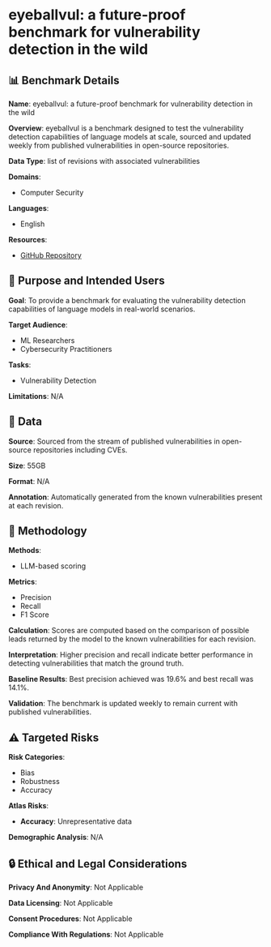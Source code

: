 # eyeballvul: a future-proof benchmark for vulnerability detection in the wild

## 📊 Benchmark Details

**Name**: eyeballvul: a future-proof benchmark for vulnerability detection in the wild

**Overview**: eyeballvul is a benchmark designed to test the vulnerability detection capabilities of language models at scale, sourced and updated weekly from published vulnerabilities in open-source repositories.

**Data Type**: list of revisions with associated vulnerabilities

**Domains**:
- Computer Security

**Languages**:
- English

**Resources**:
- [GitHub Repository](https://github.com/eyeballvul)

## 🎯 Purpose and Intended Users

**Goal**: To provide a benchmark for evaluating the vulnerability detection capabilities of language models in real-world scenarios.

**Target Audience**:
- ML Researchers
- Cybersecurity Practitioners

**Tasks**:
- Vulnerability Detection

**Limitations**: N/A

## 💾 Data

**Source**: Sourced from the stream of published vulnerabilities in open-source repositories including CVEs.

**Size**: 55GB

**Format**: N/A

**Annotation**: Automatically generated from the known vulnerabilities present at each revision.

## 🔬 Methodology

**Methods**:
- LLM-based scoring

**Metrics**:
- Precision
- Recall
- F1 Score

**Calculation**: Scores are computed based on the comparison of possible leads returned by the model to the known vulnerabilities for each revision.

**Interpretation**: Higher precision and recall indicate better performance in detecting vulnerabilities that match the ground truth.

**Baseline Results**: Best precision achieved was 19.6% and best recall was 14.1%.

**Validation**: The benchmark is updated weekly to remain current with published vulnerabilities.

## ⚠️ Targeted Risks

**Risk Categories**:
- Bias
- Robustness
- Accuracy

**Atlas Risks**:
- **Accuracy**: Unrepresentative data

**Demographic Analysis**: N/A

## 🔒 Ethical and Legal Considerations

**Privacy And Anonymity**: Not Applicable

**Data Licensing**: Not Applicable

**Consent Procedures**: Not Applicable

**Compliance With Regulations**: Not Applicable
